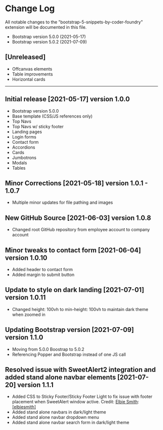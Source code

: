 # Change Log

All notable changes to the "bootstrap-5-snippets-by-coder-foundry" extension will be documented in this file.

- Bootstrap version 5.0.0 (2021-05-17)
- Bootstrap version 5.0.2 (2021-07-09)

## [Unreleased]

- Offcanvas elements
- Table improvements
- Horizontal cards

---

## Initial release [2021-05-17] version 1.0.0

- Bootstrap version 5.0.0
- Base template (CSS/JS references only)
- Top Navs
- Top Navs w/ sticky footer
- Landing pages
- Login forms
- Contact form
- Accordions
- Cards
- Jumbotrons
- Modals
- Tables

## Minor Corrections [2021-05-18] version 1.0.1 - 1.0.7

- Multiple minor updates for file pathing and images

## New GitHub Source [2021-06-03] version 1.0.8

- Changed root GitHub repository from employee account to company account

## Minor tweaks to contact form [2021-06-04] version 1.0.10

- Added header to contact form
- Added margin to submit button

## Update to style on dark landing [2021-07-01] version 1.0.11

- Changed height: 100vh to min-height: 100vh to maintain dark theme when zoomed in

## Updating Bootstrap version [2021-07-09] version 1.1.0

- Moving from 5.0.0 Boostrap to 5.0.2
- Referencing Popper and Bootstrap instead of one JS call

## Resolved issue with SweetAlert2 integration and added stand alone navbar elements [2021-07-20] version 1.1.1

- Added CSS to Sticky Footer/Sticky Footer Light to fix issue with footer placement when SweetAlert window active. Credit: <a href="https://elbie.me/" target="_blank" alt="Elbie Smith portfolio">Elbie Smith</a>: <a href="https://github.com/elbiesmith" target="_blank" alt="Elbie Smith GitHub">[elbiesmith]</a>
- Added stand alone navbars in dark/light theme
- Added stand alone navbar dropdown menu
- Added stand alone navbar search form in dark/light theme